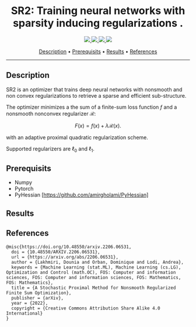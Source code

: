<h1 align="center">SR2: Training neural networks with sparsity inducing regularizations 
.</h1>

<p align="center">
    <a href="PyTorch">
    <img src="https://img.shields.io/badge/PyTorch-%23EE4C2C.svg?style=for-the-badge&logo=PyTorch&logoColor=white">
    <a href="Python">
    <img src="https://img.shields.io/badge/python-3670A0?style=for-the-badge&logo=python&logoColor=ffdd54">
    <a href="Ubuntu">
    <img src="https://img.shields.io/badge/Ubuntu-E95420?style=for-the-badge&logo=ubuntu&logoColor=white">
    <a href="macOS">
    <img src="https://img.shields.io/badge/mac%20os-000000?style=for-the-badge&logo=macos&logoColor=F0F0F0">
</p>
      
<p align="center">
  <a href="#description">Description</a> •
  <a href="#prerequisits">Prerequisits</a> •
  <a href="#results">Results</a> •
  <a href="#references">References</a>
</p>

---


## Description
SR2 is an optimizer that trains deep neural networks with nonsmooth and non convex regularizations to retrieve a sparse and efficient sub-structure.

The optimizer minimizes a the sum of a finite-sum loss function $f$ and a nonsmooth nonconvex regularizer $\mathcal{R}$: 

$$ F(x) =f(x) + \lambda \mathcal{R}(x). $$
    
with an adaptive proximal quadratic regularization scheme.

Supported regularizers are $\ell_0$ and $\ell_1$.

## Prerequisits 
 - Numpy
 - Pytorch
 - PyHessian [https://github.com/amirgholami/PyHessian]
 
 
## Results


## References 

```
@misc{https://doi.org/10.48550/arxiv.2206.06531,
  doi = {10.48550/ARXIV.2206.06531}, 
  url = {https://arxiv.org/abs/2206.06531},
  author = {Lakhmiri, Dounia and Orban, Dominique and Lodi, Andrea},
  keywords = {Machine Learning (stat.ML), Machine Learning (cs.LG), Optimization and Control (math.OC), FOS: Computer and information sciences, FOS: Computer and information sciences, FOS: Mathematics, FOS: Mathematics},
  title = {A Stochastic Proximal Method for Nonsmooth Regularized Finite Sum Optimization},
  publisher = {arXiv},
  year = {2022},
  copyright = {Creative Commons Attribution Share Alike 4.0 International}
}
```
